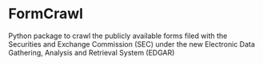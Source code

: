 FormCrawl
=========

Python package to crawl the publicly available forms filed with the Securities and Exchange Commission (SEC) under the new Electronic Data Gathering, Analysis and Retrieval System (EDGAR)
